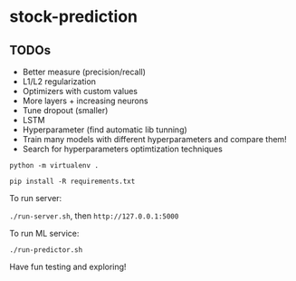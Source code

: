 # stock-prediction

## TODOs

- Better measure (precision/recall)
- L1/L2 regularization
- Optimizers with custom values
- More layers + increasing neurons
- Tune dropout (smaller)
- LSTM
- Hyperparameter (find automatic lib tunning)
- Train many models with different hyperparameters and compare them!
- Search for hyperparameters optimtization techniques

```python -m virtualenv .``` 

```pip install -R requirements.txt```

To run server:

```./run-server.sh```, then ```http://127.0.0.1:5000```

To run ML service:

```./run-predictor.sh```

Have fun testing and exploring!
